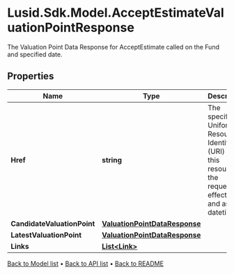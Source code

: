 # Lusid.Sdk.Model.AcceptEstimateValuationPointResponse
The Valuation Point Data Response for AcceptEstimate called on the Fund and specified date.

## Properties

Name | Type | Description | Notes
------------ | ------------- | ------------- | -------------
**Href** | **string** | The specific Uniform Resource Identifier (URI) for this resource at the requested effective and asAt datetime. | [optional] 
**CandidateValuationPoint** | [**ValuationPointDataResponse**](ValuationPointDataResponse.md) |  | 
**LatestValuationPoint** | [**ValuationPointDataResponse**](ValuationPointDataResponse.md) |  | [optional] 
**Links** | [**List&lt;Link&gt;**](Link.md) |  | [optional] 

[Back to Model list](../README.md#documentation-for-models) &#8226; [Back to API list](../README.md#documentation-for-api-endpoints) &#8226; [Back to README](../README.md)

